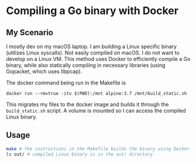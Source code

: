 # Compiling a Go binary with Docker 
## My Scenario 
I mostly dev on my macOS laptop. 
I am building a Linux specific binary (utilizes Linux syscalls). Not easily compiled on macOS. I do not want to develop on a Linux VM. 
This method uses Docker to efficiently compile a Go binary, while also statically compiling in necessary libraries (using Gopacket, which uses libpcap).

The docker command being run in the Makefile is
```
docker run --rm=true -itv $(PWD):/mnt alpine:3.7 /mnt/build_static.sh
```
This migrates my files to the docker image and builds it through the `build_static.sh` script. A volume is mounted so I can access the compiled Linux binary.

## Usage
```sh
make # the instructions in the Makefile builds the binary using Docker
ls out/ # compiled Linux binary is in the out/ directory
```